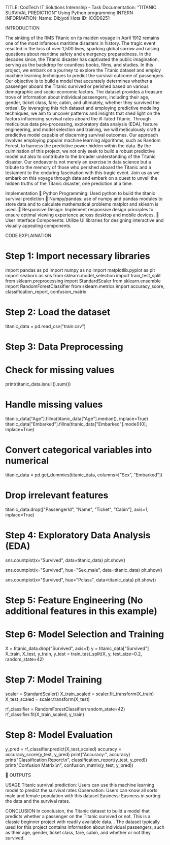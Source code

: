TITLE: CodTech IT Solutions Internship - Task Documentation: “TITANIC SURVIVAL PREDICTION” Using Python programming
INTERN INFORMATION: 
Name: Dibjyoti Hota
ID: ICOD6251

INTRODUCTION

The sinking of the RMS Titanic on its maiden voyage in April 1912 remains one of the most infamous maritime disasters in history. The tragic event resulted in the loss of over 1,500 lives, sparking global sorrow and raising questions about maritime safety and emergency preparedness. In the decades since, the Titanic disaster has captivated the public imagination, serving as the backdrop for countless books, films, and studies.
In this project, we embark on a journey to explore the Titanic dataset and employ machine learning techniques to predict the survival outcome of passengers. Our objective is to build a model that accurately determines whether a passenger aboard the Titanic survived or perished based on various demographic and socio-economic factors.
The dataset provides a treasure trove of information about individual passengers, including their age, gender, ticket class, fare, cabin, and ultimately, whether they survived the ordeal. By leveraging this rich dataset and employing predictive modeling techniques, we aim to uncover patterns and insights that shed light on the factors influencing survival rates aboard the ill-fated Titanic.
Through meticulous data pre-processing, exploratory data analysis (EDA), feature engineering, and model selection and training, we will meticulously craft a predictive model capable of discerning survival outcomes. Our approach involves employing popular machine learning algorithms, such as Random Forest, to harness the predictive power hidden within the data.
By the culmination of this project, we not only seek to build a robust predictive model but also to contribute to the broader understanding of the Titanic disaster. Our endeavor is not merely an exercise in data science but a tribute to the memory of those who perished aboard the Titanic and a testament to the enduring fascination with this tragic event.
Join us as we embark on this voyage through data and embark on a quest to unveil the hidden truths of the Titanic disaster, one prediction at a time.




Implementation
	Python Programming: Used python to build the titanic survival prediction
	Numpy/pandas: use of numpy and pandas modules to store data and to calculate mathematical problems matplot and sklearn is used.
	Responsive Design: Implement responsive design principles to ensure optimal viewing experience across desktop and mobile devices.
	User Interface Components: Utilize UI libraries for designing interactive and visually appealing components.


CODE EXPLAINATION

# Step 1: Import necessary libraries
import pandas as pd
import numpy as np
import matplotlib.pyplot as plt
import seaborn as sns
from sklearn.model_selection import train_test_split
from sklearn.preprocessing import StandardScaler
from sklearn.ensemble import RandomForestClassifier
from sklearn.metrics import accuracy_score, classification_report, confusion_matrix

# Step 2: Load the dataset
titanic_data = pd.read_csv("train.csv")

# Step 3: Data Preprocessing
# Check for missing values
print(titanic_data.isnull().sum())

# Handle missing values
titanic_data["Age"].fillna(titanic_data["Age"].median(), inplace=True)
titanic_data["Embarked"].fillna(titanic_data["Embarked"].mode()[0], inplace=True)

# Convert categorical variables into numerical
titanic_data = pd.get_dummies(titanic_data, columns=["Sex", "Embarked"])

# Drop irrelevant features
titanic_data.drop(["PassengerId", "Name", "Ticket", "Cabin"], axis=1, inplace=True)

# Step 4: Exploratory Data Analysis (EDA)
sns.countplot(x="Survived", data=titanic_data)
plt.show()

sns.countplot(x="Survived", hue="Sex_male", data=titanic_data)
plt.show()

sns.countplot(x="Survived", hue="Pclass", data=titanic_data)
plt.show()

# Step 5: Feature Engineering (No additional features in this example)

# Step 6: Model Selection and Training
X = titanic_data.drop("Survived", axis=1)
y = titanic_data["Survived"]
X_train, X_test, y_train, y_test = train_test_split(X, y, test_size=0.2, random_state=42)

# Step 7: Model Training
scaler = StandardScaler()
X_train_scaled = scaler.fit_transform(X_train)
X_test_scaled = scaler.transform(X_test)

rf_classifier = RandomForestClassifier(random_state=42)
rf_classifier.fit(X_train_scaled, y_train)

# Step 8: Model Evaluation
y_pred = rf_classifier.predict(X_test_scaled)
accuracy = accuracy_score(y_test, y_pred)
print("Accuracy:", accuracy)
print("Classification Report:\n", classification_report(y_test, y_pred))
print("Confusion Matrix:\n", confusion_matrix(y_test, y_pred))











	OUTPUTS 

 

	
       







USAGE
Titanic survival prediction: Users can use this machine learning model to predict the survival rates
Observation: Users can know all sorts male and female population with this dataset
Easiness: Easiness in sorting the data and the survival rates.

CONCLUSION
In conclusion, the Titanic dataset to build a model that predicts whether a passenger on the Titanic survived or not. This is a classic beginner project with readily available data. . The dataset typically used for this project contains information about individual passengers, such as their age, gender, ticket class, fare, cabin, and whether or not they survived.







